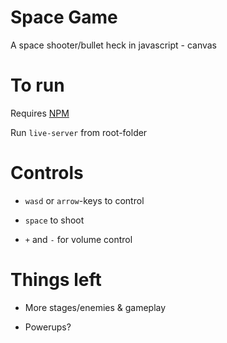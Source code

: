 # Space Game
A space shooter/bullet heck in javascript - canvas


# To run
Requires [NPM](https://docs.npmjs.com/downloading-and-installing-node-js-and-npm)

Run `live-server` from root-folder


# Controls

* `wasd` or `arrow`-keys to control

* `space` to shoot

* `+` and `-` for volume control


# Things left
* More stages/enemies & gameplay

* Powerups?

